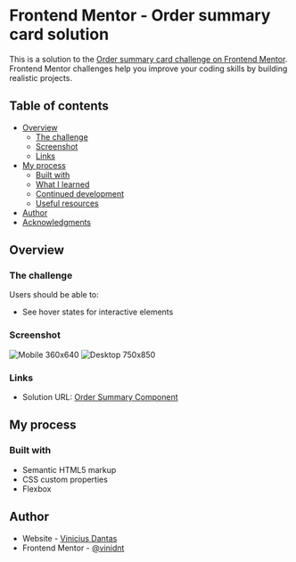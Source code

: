 # Frontend Mentor - Order summary card solution

This is a solution to the [Order summary card challenge on Frontend Mentor](https://www.frontendmentor.io/challenges/order-summary-component-QlPmajDUj). Frontend Mentor challenges help you improve your coding skills by building realistic projects. 

## Table of contents

- [Overview](#overview)
  - [The challenge](#the-challenge)
  - [Screenshot](#screenshot)
  - [Links](#links)
- [My process](#my-process)
  - [Built with](#built-with)
  - [What I learned](#what-i-learned)
  - [Continued development](#continued-development)
  - [Useful resources](#useful-resources)
- [Author](#author)
- [Acknowledgments](#acknowledgments)

## Overview

### The challenge

Users should be able to:

- See hover states for interactive elements

### Screenshot

![Mobile 360x640](./screenshot/order-summary-360x640.JPG)
![Desktop 750x850](./screenshot/order-summary-750-850.JPG)

### Links

- Solution URL: [Order Summary Component](https://vinidnt.github.io/order-summary-component/)

## My process

### Built with

- Semantic HTML5 markup
- CSS custom properties
- Flexbox

## Author

- Website - [Vinicius Dantas](https://github.com/vinidnt)
- Frontend Mentor - [@vinidnt](https://www.frontendmentor.io/profile/vinidnt)